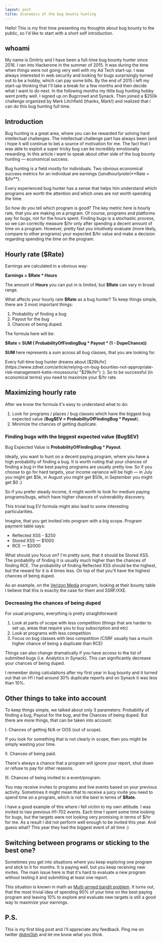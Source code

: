 ```yaml
---
layout: post
title: Economics of the bug bounty hunting
---
```


Hello! This is my first time presenting my thoughts about bug bounty to the public, so I'd like to start with a short self introduction.

## whoami
My name is Dmitriy and I have been a full-time bug bounty hunter since 2016. I ran into Hackerone in the summer of 2015. It was during the time when things were not going very well with my Ad Tech start-up. I was always interested in web security and looking for bugs surprisingly turned out to be a hobby, which can pay some bills. By the end of 2015 i left my start-up thinking that I'll take a break for a few months and then decide what I want to do next. In the following months my little bug hunting hobby went pretty well. I signed up on Bugcrowd and Synack. Then joined a $250k challenge organized by Mark Litchfield (thanks, Mark!) and realized that i can do this bug hunting full time.

## Introduction
Bug hunting is a great area, where you can be rewarded for solving hard intellectual challenges. The intellectual challenge part has always been (and i hope it will continue to be) a source of motivation for me. The fact that I was able to exploit a super tricky bug can be incredibly emotionally rewarding. In this article i want to speak about other side of the bug bounty hunting — economical success.

Bug hunting is a field mostly for individuals. Two obvious economical success metrics for an individual are earnings ($) and hourly rate (**$Rate = $/hr**).

Every experienced bug hunter has a sense that helps him understand which programs are worth the attention and which ones are not worth spending the time.

So how do you tell which program is good? The key metric here is hourly rate, that you are making on a program. Of course, programs and platforms pay for bugs, not for the hours spent. Finding bugs is a stochastic process, so we can correctly measure $/hr only after spending a decent amount of time on a program. However, pretty fast you intuitively evaluate (more likely, compare to other programs) your expected $/hr value and make a decision regarding spending the time on the program.

## Hourly rate ($Rate)
Earnings are calculated in a obvious way:

 **Earnings = $Rate * Hours**
 
The amount of **Hours** you can put in is limited, but **$Rate** can vary in broad range.

What affects your hourly rate **$Rate** as a bug hunter?
To keep things simple, there are 3 most important things:
1. Probability of finding a bug
2. Payout for the bug
3. Chances of being duped.

The formula here will be:

**$Rate = SUM ( ProbabilityOfFindingBug \* Payout \* (1 - DupeChance))**

**SUM** here represents a sum across all bug classes, that you are looking for.

Every full-time bug hunter dreams about [$29k/hr](https://www.zdnet.com/article/relying-on-bug-bounties-not-appropriate-risk-management-katie-moussouris/ "$29k/hr") :). So to be successful (in economical terms) you need to maximize your $/hr rate.

## Maximizing hourly rate

After we know the formula it's easy to understand what to do:
1. Look for programs / places / bug classes which have the biggest bug expected value (**Bug$EV = ProbabilityOfFindingBug \* Payout**).
2. Minimize the chances of getting duplicate.

### Finding bugs with the biggest expected value (Bug$EV)

Bug Expected Value is **ProbabilityOfFindingBug * Payout**.

Ideally, you want to hunt on a decent paying program, where you have a high probability of finding a bug. It is worth noting that your chances of finding a bug in the best paying programs are usually pretty low. So if you choose to go for hard targets, your income variance will be high — in July you might get $5k, in August you might get $50k, in September you might get $0 :)

So if you prefer steady income, it might worth to look for medium paying programs/bugs, which have higher chances of vulnerability discovery.

This trivial bug EV formula might also lead to some interesting particularities.

Imagine, that you get invited into program with a big scope. 
Program payment table says:
- Reflected XSS - $250
- Stored XSS — $1000
- RCE — $2000

What should you focus on? I'm pretty sure, that it should be Stored XSS. The probability of finding it is usually much higher than the chances of finding RCE. The probability of finding Reflected XSS should be the highest, but the reward for it is 4 times less. On top of that you'll have the highest chances of being duped.

As an example, on the [Verizon Media](https://hackerone.com/verizonmedia) program, looking at their bounty table I believe that this is exactly the case for them and SSRF/XXE.

### Decreasing the chances of being duped
For usual programs, everything is pretty straightforward:
1. Look at parts of scope with less competition (things that are harder to set up, areas that require you to buy subscription and etc)
2. Look at programs with less competition
3. Focus on bug classes with less competition (CSRF usually has a much higher chance of being a duplicate than RCE)

Things can also change dramatically if you have access to the list of submitted bugs (i.e. Analytics in Synack). This can significantly decrease your chances of being duped.

I remember doing calculations after my first year in bug bounty and it turned out that on H1 i had around 30% duplicate reports and on Synack it was less than 10%.

## Other things to take into account

To keep things simple, we talked about only 3 parameters: Probability of finding a bug, Payout for the bug, and the Chances of being duped.
But there are more things, that can be taken into account:

I. Chances of getting N/A or OOS (out of scope).

If you look for something that is not clearly in scope, then you might be simply wasting your time.

II. Chances of being paid.

There's always a chance that a program will ignore your report, shut down or refuse to pay for other reasons.

III. Chances of being invited to a event/program.

You may receive invites to programs and live events based on your previous activity. Sometimes it might mean that to receive a juicy invite you need to spend time on a program, which is not the best in terms of **$Rate**.

I have a good example of this where i fell victim to my own attitude. I was invited to two previous H1-702 events. Each time I spent some time looking for bugs, but the targets were not looking very promising in terms of $/hr for me. As a result I did not perform well enough to be invited this year. And guess what? This year they had the biggest event of all time :)


## Switching between programs or sticking to the best one?

Sometimes you get into situations where you keep exploring one program and stick to it for months. It is paying well, but you keep receiving new invites. The main issue here is that it's hard to evaluate a new program without testing it and submitting at least one report.

This situation is known in math as [Multi-armed bandit problem](https://en.wikipedia.org/wiki/Multi-armed_bandit). It turns out, that the most trivial idea of spending 90% of your time on the best paying program and leaving 10% to explore and evaluate new targets is still a good way to maximize your earnings. 

## P.S.
This is my first blog post and i'll appreciate any feedback. Ping me on twitter [@dmi3sh](https://twitter.com/dmi3sh) and let me know what you think.
